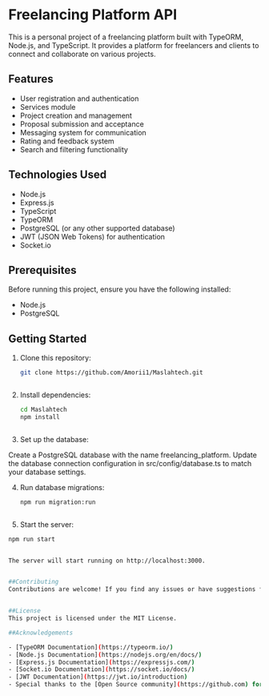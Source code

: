 # Freelancing Platform API

This is a personal project of a freelancing platform built with TypeORM, Node.js, and TypeScript. It provides a platform for freelancers and clients to connect and collaborate on various projects.

## Features

- User registration and authentication
- Services module
- Project creation and management
- Proposal submission and acceptance
- Messaging system for communication
- Rating and feedback system
- Search and filtering functionality

## Technologies Used

- Node.js
- Express.js
- TypeScript
- TypeORM
- PostgreSQL (or any other supported database)
- JWT (JSON Web Tokens) for authentication
- Socket.io

## Prerequisites

Before running this project, ensure you have the following installed:

- Node.js
- PostgreSQL

## Getting Started

1. Clone this repository:

   ```bash
   git clone https://github.com/Amorii1/Maslahtech.git
   


2. Install dependencies:

   ```bash
   cd Maslahtech
   npm install
   


3. Set up the database:

Create a PostgreSQL database with the name freelancing_platform.
Update the database connection configuration in src/config/database.ts to match your database settings.

4. Run database migrations:

   ```bash
   npm run migration:run
   


5. Start the server:

```bash 
npm run start


The server will start running on http://localhost:3000.


##Contributing
Contributions are welcome! If you find any issues or have suggestions for improvement, please open an issue or submit a pull request.


##License
This project is licensed under the MIT License.

##Acknowledgements

- [TypeORM Documentation](https://typeorm.io/)
- [Node.js Documentation](https://nodejs.org/en/docs/)
- [Express.js Documentation](https://expressjs.com/)
- [Socket.io Documentation](https://socket.io/docs/)
- [JWT Documentation](https://jwt.io/introduction)
- Special thanks to the [Open Source community](https://github.com) for their invaluable contributions.
